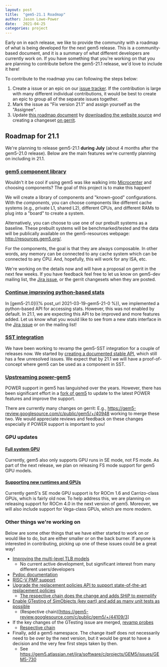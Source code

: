 ```yaml
---
layout: post
title:  "gem5-21.1 Roadmap"
author: Jason Lowe-Power
date:   2021-04-25
categories: project
---
```


Early on in each release, we like to provide the community with a roadmap of what is being developed for the next gem5 release.
This is a community-based document, and it is a summary of what different developers are currently work on.
If you have something that you're working on that you are planning to contribute before the gem5-21.1 release, we'd love to include it here!

To contribute to the roadmap you can following the steps below:

1. Create a issue or an epic on our [issue tracker](https://gem5.atlassian.net/jira/software/c/projects/GEM5/issues/). If the contribution is large with many different individual contributions, it would be best to create an epic to group all of the separate issues together.
2. Mark the issue as "Fix version 21.1" and assign yourself as the "Assignee".
3. Update [this roadmap document](https://gem5.googlesource.com/public/gem5-website/+/refs/heads/stable/_posts/2021-05-01-gem5-21-1-roadmap.md) by [downloading the website source](https://gem5.googlesource.com/public/gem5-website/) and creating a changeset [on gerrit](https://gem5.googlesource.com/public/gem5-website/+/refs/heads/stable/README.md).

## Roadmap for 21.1

We're planning to release gem5-21.1 **during July** (about 4 months after the gem5-21.0 release).
Below are the main features we're currently planning on including in 21.1.

### [gem5 component library](https://gem5.atlassian.net/browse/GEM5-648)

Wouldn't it be cool if using gem5 was like walking into [Microcenter](https://www.microcenter.com/) and choosing components?
The goal of this project is to make this happen!

We will create a library of components and "known-good" configurations.
With the *components*, you can choose components like different cache systems (e.g., private L1, shared L2), different CPUs, and different RAMs to plug into a "board" to create a system.

Alternatively, you can choose to use one of our prebuilt systems as a baseline.
These prebuilt systems will be benchmarked/tested and the data will be publically available on the gem5-resources webpage: <http://resources.gem5.org/>.

For the components, the goal is that they are always composable.
In other words, any memory can be connected to any cache system which can be connected to any CPU.
And, hopefully, this will work for any ISA, etc.

We're working on the details now and will have a proposal on gerrit in the next few weeks.
If you have feedback feel free to let us know on gem5-dev mailing list, the [Jira issue](https://gem5.atlassian.net/browse/GEM5-648), or the gerrit changesets when they are posted.

### [Continue improving python-based stats](https://gem5.atlassian.net/browse/GEM5-644)

In [gem5-21.0]({% post_url 2021-03-19-gem5-21-0 %}), we implemented a python-based API for accessing stats.
However, this was not enabled by default.
In 21.1, we are expecting this API to be improved and more features added.
Let us know what you would like to see from a new stats interface in the [Jira issue](https://gem5.atlassian.net/browse/GEM5-644) or on the mailing list!

### [SST integration](https://gem5.atlassian.net/browse/GEM5-399)

We have been working to revamp the gem5-SST integration for a couple of releases now.
We started by [creating a documented stable API](https://gem5.atlassian.net/browse/GEM5-172), which still has a few unresolved issues.
We expect that by 21.1 we will have a proof-of-concept where gem5 can be used as a component in SST.

### [Upstreaming power-gem5](https://gem5.atlassian.net/browse/GEM5-959)

POWER support in gem5 has languished over the years.
However, there has been significant effort in a [fork of gem5](https://github.com/power-gem5/gem5/tree/develop-power) to update to the latest POWER features and improve the support.

There are currently many changes on gerrit: E.g., <https://gem5-review.googlesource.com/c/public/gem5/+/40948> working to merge these two.
We would appreciate reviews and feedback on these changes especially if POWER support is important to you!

### GPU updates

#### [Full system GPU](https://gem5.atlassian.net/browse/GEM5-195)

Currently, gem5 also only supports GPU runs in SE mode, not FS mode.
As part of the next release, we plan on releasing FS mode support for gem5 GPU models.

#### [Supporting new runtimes and GPUs](https://gem5.atlassian.net/browse/GEM5-962)

Currently gem5's SE mode GPU support is for ROCm 1.6 and Carrizo-class GPUs, which is fairly old now.
To help address this, we are planning on releasing support for ROCm 4.0 in the next version of gem5.
Moreover, we will also include support for Vega-class GPUs, which are more modern.

### Other things we're working on

Below are some other things that we have either started to work on or would like to do, but are either smaller or on the back burner.
If anyone is interested in contributing, picking up one of these issues could be a great way!

- [Improving the multi-level TLB models](https://gem5.atlassian.net/browse/GEM5-790)
  - No current active development, but significant interest from many different users/developers
- [Pydoc documentation](https://gem5.atlassian.net/browse/GEM5-647)
- [RISC-V PMP support](https://gem5.atlassian.net/browse/GEM5-917)
- [Upgrade the replacement policies API to support state-of-the-art replacement policies](https://gem5.atlassian.net/jira/software/c/projects/GEM5/issues/GEM5-204)
  - [The respective chain does the change and adds SHiP to exemplify](https://gem5-review.googlesource.com/c/public/gem5/+/38118/5)
- [Enable GTesting of SimObjects (key part) and add as many unit tests as possible](https://gem5.atlassian.net/jira/software/c/projects/GEM5/issues/GEM5-4)
  - (Respective chain)[https://gem5-review.googlesource.com/c/public/gem5/+/44109/3]
- If the key changes of the GTesting issue are merged, [revamp probes](https://gem5.atlassian.net/jira/software/c/projects/GEM5/issues/GEM5-857)
  - [Respective chain](https://gem5-review.googlesource.com/c/public/gem5/+/38706/1)
- Finally, add a gem5 namespace. The change itself does not necessarily need to be over by the next version, but it would be great to have a decision and the very few first steps taken by then.
  - See <https://gem5.atlassian.net/jira/software/c/projects/GEM5/issues/GEM5-730>
